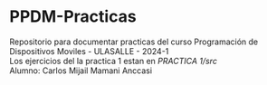 # PPDM-Practicas
Repositorio para documentar practicas del curso Programación de Dispositivos Moviles - ULASALLE - 2024-1  
Los ejercicios del la practica 1 estan en *PRACTICA 1/src*  
Alumno: Carlos Mijail Mamani Anccasi  
